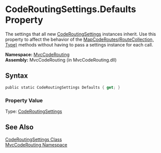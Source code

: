 CodeRoutingSettings.Defaults Property
=====================================
The settings that all new [CodeRoutingSettings][1] instances inherit. Use this property to affect the behavior of the [MapCodeRoutes(RouteCollection, Type)][2] methods without having to pass a settings instance for each call.

**Namespace:** [MvcCodeRouting][3]  
**Assembly:** MvcCodeRouting (in MvcCodeRouting.dll)

Syntax
------

```csharp
public static CodeRoutingSettings Defaults { get; }
```

### Property Value
Type: [CodeRoutingSettings][1]

See Also
--------
[CodeRoutingSettings Class][1]  
[MvcCodeRouting Namespace][3]  

[1]: README.md
[2]: ../CodeRoutingExtensions/MapCodeRoutes_2.md
[3]: ../README.md